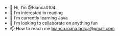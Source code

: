 - 👋 Hi, I’m @Bianca0104
- 👀 I’m interested in reading
- 🌱 I’m currently learning Java
- 💞️ I’m looking to collaborate on anything fun
- 📫 How to reach me bianca.ioana.bolca@gmail.com

<!---
Bianca0104/Bianca0104 is a ✨ special ✨ repository because its `README.md` (this file) appears on your GitHub profile.
You can click the Preview link to take a look at your changes.
--->
